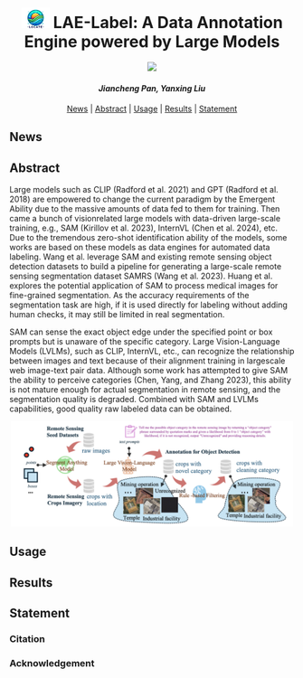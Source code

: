 
<h1 align="center"><img width="50" alt="image" src="assets/LAE-logo.png"> LAE-Label: A Data Annotation Engine powered by Large Models</h1>

<p align="center">
<a href="http://arxiv.org/abs/2408.09110"><img src="https://img.shields.io/badge/arXiv-Paper-<color>"></a>
</p>

<h4 align="center"><em>Jiancheng Pan, Yanxing Liu</em></h4>

<p align="center">
    <a href="#news">News</a> |
  <a href="#abstract">Abstract</a> |
  <a href="#usage">Usage</a> |
  <a href="#results">Results</a> |
  <a href="#statement">Statement</a>
</p>

## News

## Abstract
Large models such as CLIP (Radford et al. 2021) and GPT (Radford et al. 2018) are empowered to change the current paradigm by the Emergent Ability due to the massive amounts of data fed to them for training. Then came a bunch of visionrelated large models with data-driven large-scale training, e.g., SAM (Kirillov et al. 2023), InternVL (Chen et al. 2024), etc. Due to the tremendous zero-shot identification ability of the models, some works are based on these models as data engines for automated data labeling. Wang et al. leverage SAM and existing remote sensing object detection datasets to build a pipeline for generating a large-scale remote sensing segmentation dataset SAMRS (Wang et al. 2023). Huang et al. explores the potential application of SAM to process medical images for fine-grained segmentation. As the accuracy requirements of the segmentation task are high, if it is used directly for labeling without adding human checks, it may still be limited in real segmentation.

SAM can sense the exact object edge under the specified point or box prompts but is unaware of the specific category. Large Vision-Language Models (LVLMs), such as CLIP, InternVL, etc., can recognize the relationship between images and text because of their alignment training in largescale web image-text pair data. Although some work has attempted to give SAM the ability to perceive categories (Chen, Yang, and Zhang 2023), this ability is not mature enough for actual segmentation in remote sensing, and the segmentation quality is degraded. Combined with SAM and LVLMs capabilities, good quality raw labeled data can be obtained.

<p align="center">
    <img src="assets/LAE-Label.png" alt="Image" width="500">
</p>

## Usage

## Results

## Statement

### Citation

### Acknowledgement